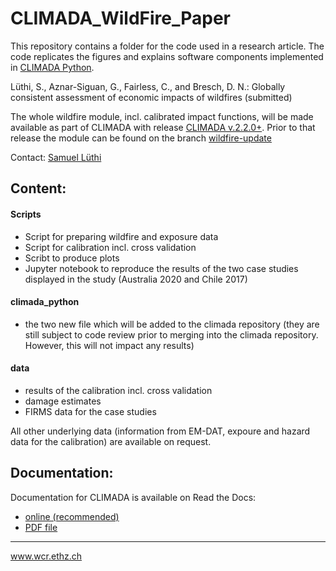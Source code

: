 # CLIMADA_WildFire_Paper
This repository contains a folder for the code used in a research article. The code replicates the figures and explains software components implemented in [CLIMADA Python](https://github.com/CLIMADA-project/climada_python).

Lüthi, S., Aznar-Siguan, G., Fairless, C., and Bresch, D. N.: Globally consistent assessment of economic impacts of wildfires (submitted)

The whole wildfire module, incl. calibrated impact functions, will be made available as part of CLIMADA with release [CLIMADA v.2.2.0+](https://github.com/CLIMADA-project/climada_python). 
Prior to that release the module can be found on the branch [wildfire-update](https://github.com/CLIMADA-project/climada_python/tree/wildfire-updated)

Contact: [Samuel Lüthi](mailto:samuel.luethi@usys.ethz.ch)

## Content:

#### Scripts
- Script for preparing wildfire and exposure data
- Script for calibration incl. cross validation
- Scribt to produce plots
- Jupyter notebook to reproduce the results of the two case studies displayed in the study (Australia 2020 and Chile 2017)

#### climada_python
- the two new file which will be added to the climada repository (they are still subject to code review prior to merging into the climada repository.
However, this will not impact any results)

#### data
- results of the calibration incl. cross validation
- damage estimates
- FIRMS data for the case studies

All other underlying data (information from EM-DAT, expoure and hazard data for the calibration) are available on request.

## Documentation:

Documentation for CLIMADA is available on Read the Docs:
* [online (recommended)](https://climada-python.readthedocs.io/en/stable/)
* [PDF file](https://buildmedia.readthedocs.org/media/pdf/climada-python/stable/climada-python.pdf)

-----
www.wcr.ethz.ch
